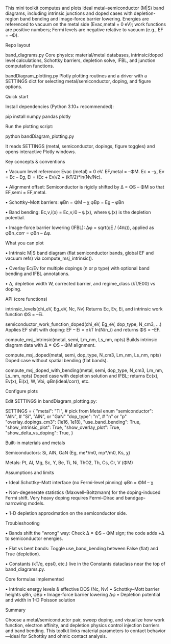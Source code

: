 This mini toolkit computes and plots ideal metal–semiconductor (M|S) band diagrams,
including intrinsic junctions and doped cases with depletion-region band bending and
image-force barrier lowering. Energies are referenced to vacuum on the metal side
(Evac,metal = 0 eV); work functions are positive numbers; Fermi levels are negative
relative to vacuum (e.g., EF = –Φ).

Repo layout

band_diagrams.py Core physics: material/metal databases, intrinsic/doped
level calculations, Schottky barriers, depletion solve,
IFBL, and junction computation functions.

bandDiagram_plotting.py Plotly plotting routines and a driver with a SETTINGS dict
for selecting metal/semiconductor, doping, and figure options.

Quick start

Install dependencies (Python 3.10+ recommended):

pip install numpy pandas plotly

Run the plotting script:

python bandDiagram_plotting.py

It reads SETTINGS (metal, semiconductor, dopings, figure toggles) and opens
interactive Plotly windows.

Key concepts & conventions

• Vacuum level reference: Evac (metal) = 0 eV.
EF,metal = –ΦM.
Ec = –χ, Ev = Ec – Eg, Ei = (Ec + Ev)/2 + (kT/2)*ln(Nv/Nc).

• Alignment offset: Semiconductor is rigidly shifted by
Δ = ΦS – ΦM so that EF,semi = EF,metal.

• Schottky–Mott barriers:
φBn = ΦM – χ
φBp = Eg – φBn

• Band bending: Ec,v,i(x) = Ec,v,i0 – ψ(x),
where ψ(x) is the depletion potential.

• Image-force barrier lowering (IFBL):
Δφ = sqrt(qE / (4πϵ)), applied as φBn_corr = φBn – Δφ.

What you can plot

• Intrinsic M|S band diagram (flat semiconductor bands, global EF and vacuum refs)
via compute_msj_intrinsic().

• Overlay Ec/Ev for multiple dopings (n or p type) with optional band bending and IFBL
annotations.

• Δ, depletion width W, corrected barrier, and regime_class (kT/E00) vs doping.

API (core functions)

intrinsic_levels(chi_eV, Eg_eV, Nc, Nv)
Returns Ec, Ev, Ei, and intrinsic work function ΦS = –Ei.

semiconductor_work_function_doped(chi_eV, Eg_eV, dop_type, N_cm3, ...)
Applies EF shift with doping:
EF – Ei = ±kT ln(N/n_i)
and returns ΦS = –EF.

compute_msj_intrinsic(metal, semi, Lm_nm, Ls_nm, npts)
Builds intrinsic diagram data with Δ = ΦS – ΦM alignment.

compute_msj_doped(metal, semi, dop_type, N_cm3, Lm_nm, Ls_nm, npts)
Doped case without spatial bending (flat bands).

compute_msj_doped_with_bending(metal, semi, dop_type, N_cm3, Lm_nm, Ls_nm, npts)
Doped case with depletion solution and IFBL; returns Ec(x), Ev(x), Ei(x),
W, Vbi, φBn(ideal/corr), etc.

Configure plots

Edit SETTINGS in bandDiagram_plotting.py:

SETTINGS = {
"metal": "Ti", # pick from Metal enum
"semiconductor": "AlN", # "Si", "AlN", or "GaN"
"dop_type": "n", # "n" or "p"
"overlay_dopings_cm3": (1e16, 1e18),
"use_band_bending": True,
"show_intrinsic_plot": True,
"show_overlay_plot": True,
"show_delta_vs_doping": True,
}

Built-in materials and metals

Semiconductors:
Si, AlN, GaN (Eg, me*/m0, mp*/m0, Ks, χ)

Metals:
Pt, Al, Mg, Sc, Y, Be, Ti, Ni, ThO2, Th, Cs, Cr, V (ΦM)

Assumptions and limits

• Ideal Schottky–Mott interface (no Fermi-level pinning)
φBn = ΦM – χ

• Non-degenerate statistics (Maxwell–Boltzmann)
for the doping-induced Fermi shift. Very heavy doping
requires Fermi–Dirac and bandgap-narrowing models.

• 1-D depletion approximation on the semiconductor side.

Troubleshooting

• Bands shift the “wrong” way:
Check Δ = ΦS – ΦM sign; the code adds +Δ to semiconductor energies.

• Flat vs bent bands:
Toggle use_band_bending between False (flat) and True (depletion).

• Constants (kT/q, eps0, etc.) live in the Constants dataclass
near the top of band_diagrams.py.

Core formulas implemented

• Intrinsic energy levels & effective DOS (Nc, Nv)
• Schottky–Mott barrier heights φBn, φBp
• Image-force barrier lowering Δφ
• Depletion potential and width in 1-D Poisson solution

Summary

Choose a metal/semiconductor pair, sweep doping,
and visualize how work function, electron affinity,
and depletion physics control injection barriers and
band bending. This toolkit links material parameters
to contact behavior—ideal for Schottky and ohmic contact analysis.
